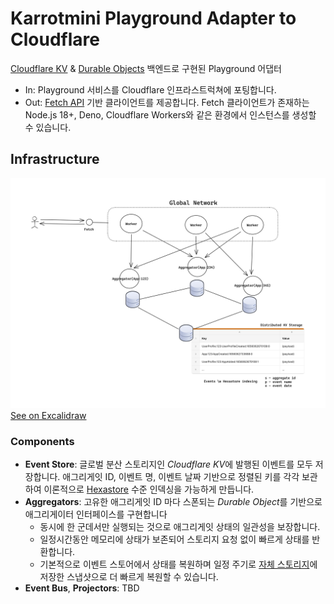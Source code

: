 # Karrotmini Playground Adapter to Cloudflare

[Cloudflare KV](https://developers.cloudflare.com/workers/runtime-apis/kv/) & [Durable Objects](https://developers.cloudflare.com/workers/runtime-apis/durable-objects/) 백엔드로 구현된 Playground 어댑터

- In: Playground 서비스를 Cloudflare 인프라스트럭쳐에 포팅합니다.
- Out: [Fetch API](https://developer.mozilla.org/ko/docs/Web/API/Fetch_API) 기반 클라이언트를 제공합니다. Fetch 클라이언트가 존재하는 Node.js 18+, Deno, Cloudflare Workers와 같은 환경에서 인스턴스를 생성할 수 있습니다.

## Infrastructure

![Infrastructure Overview](_images/playground-cloudflare-infrastructure-overview.png)
[See on Excalidraw](https://excalidraw.com/#json=bgse0GaQT4xgha9bR7e9z,YKRMirhUr5y3FTmOy2CF6Q)

### Components

- **Event Store**: 글로벌 분산 스토리지인 *Cloudflare KV*에 발행된 이벤트를 모두 저장합니다. 애그리게잇 ID, 이벤트 명, 이벤트 날짜 기반으로 정렬된 키를 각각 보관하여 이론적으로 [Hexastore](http://karras.rutgers.edu/hexastore.pdf) 수준 인덱싱을 가능하게 만듭니다.
- **Aggregators**: 고유한 애그리게잇 ID 마다 스폰되는 *Durable Object*를 기반으로 애그리게이터 인터페이스를 구현합니다
  - 동시에 한 군데서만 실행되는 것으로 애그리게잇 상태의 일관성을 보장합니다.
  - 일정시간동안 메모리에 상태가 보존되어 스토리지 요청 없이 빠르게 상태를 반환합니다.
  - 기본적으로 이벤트 스토어에서 상태를 복원하며 일정 주기로 [자체 스토리지](https://developers.cloudflare.com/workers/runtime-apis/durable-objects/#transactional-storage-api)에 저장한 스냅샷으로 더 빠르게 복원할 수 있습니다.
- **Event Bus**, **Projectors**: TBD
